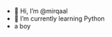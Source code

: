 - 👋 Hi, I’m @mirqaal
- 🌱 I’m currently learning Python
- a boy

<!---
mirqaal/mirqaal is a ✨ special ✨ repository because its `README.md` (this file) appears on your GitHub profile.
You can click the Preview link to take a look at your changes.
--->
